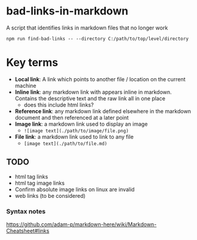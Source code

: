 # bad-links-in-markdown

A script that identifies links in markdown files that no longer work

`npm run find-bad-links -- --directory C:/path/to/top/level/directory`

# Key terms

- **Local link**: A link which points to another file / location on the current machine
- **Inline link**: any markdown link with appears inline in markdown. Contains the descriptive text and the raw link all in one place
  - does this include html links?
- **Reference link**: any markdown link defined elsewhere in the markdown document and then referenced at a later point
- **Image link**: a markdown link used to display an image
  - `![image text](./path/to/image/file.png)`
- **File link**: a markdown link used to link to any file
  - `[image text](./path/to/file.md)`

## TODO

- html tag links
- html tag image links
- Confirm absolute image links on linux are invalid
- web links (to be considered)

### Syntax notes

https://github.com/adam-p/markdown-here/wiki/Markdown-Cheatsheet#links
